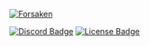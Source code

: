 [![Forsaken](https://img.shields.io/github/v/release/STRAYED-FATES/Forsaken?logo=github&label=Forsaken "Forsaken")](https://github.com/STRAYED-FATES/Forsaken)

[![Discord Badge](https://img.shields.io/discord/1205872487158775890?color=blueviolet&logo=discord&style=for-the-badge "Join our Discord Server")](https://discord.gg/HQ8Pqk8bUE) [![License Badge](https://img.shields.io/badge/license-STRAYED_FATES-green?style=for-the-badge "View the STRAYED FATES License")](https://github.com/STRAYED-FATES/license)
